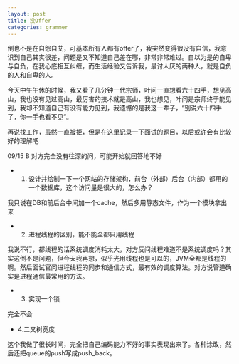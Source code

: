 ```yaml
---
layout: post
title: 没Offer
categories: grammer
---
```


倒也不是在自怨自艾，可基本所有人都有offer了，我突然变得很没有自信，我意识到自己其实很差，问题是又不知道自己差在哪，非常非常难过。自以为是的自卑与自负，在我心底相互纠缠，而生活经验又告诉我，最讨人厌的两种人，就是自负的人和自卑的人。

今天中午午休的时候，我又看了几分钟一代宗师，叶问一直想看六十四手，想见高山，我也没有见过高山，最厉害的技术就是高山，我也想见，叶问是宗师终于能见到，我却不知道自己有没有能力见到，我遗憾的是我这一辈子，“别说六十四手了，你一手也看不见”。

再说找工作，虽然一直被拒，但是在这里记录一下面试的题目，以后或许会有比较好的理解吧

09/15 B
对方完全没有往深的问，可能开始就回答地不好
* 1. 设计并绘制一下一个网站的存储架构，前台（外部）后台（内部）都用的一个数据库，这个访问量是很大的，怎么办？

我只说在DB和前后台中间加一个cache，然后多用静态文件，作为一个模块拿出来

* 2. 进程线程的区别，能不能全都只用线程

我说不行，都线程的话系统调度消耗太大，对方反问线程难道不是系统调度吗？其实这倒不是问题，但今天我再想，似乎光用线程也是可以的，JVM全都是线程的啊。然后面试官问进程线程的同步和通信方式，最有效的调度算法。对方说管道确实是进程通信最常用的方法。

* 3. 实现一个锁

完全不会

* 4.二叉树宽度

这个我做了很长时间，完全把自己编码能力不好的事实表现出来了。各种涂改，然后还把queue的push写成push_back。
